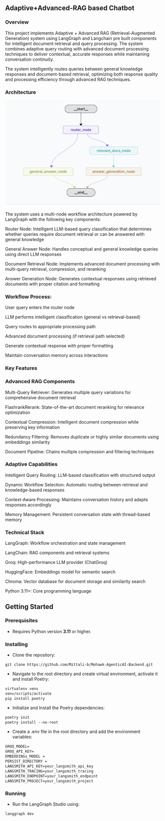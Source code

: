 ## Adaptive+Advanced-RAG based Chatbot

### Overview

This project implements Adaptive + Advanced RAG (Retrieval-Augmented Generation) system using LangGraph and Langchain pre built components for intelligent document retrieval and query processing. The system combines adaptive query routing with advanced document processing techniques to deliver contextual, accurate responses while maintaining conversation continuity.

The system intelligently routes queries between general knowledge responses and document-based retrieval, optimizing both response quality and processing efficiency through advanced RAG techniques.

### Architecture

<p align="center">
  <img src="assets/Adaptive+Advanced-Architecture.png.png"/>
</p>

The system uses a multi-node workflow architecture powered by LangGraph with the following key components:

Router Node: Intelligent LLM-based query classification that determines whether queries require document retrieval or can be answered with general knowledge

General Answer Node: Handles conceptual and general knowledge queries using direct LLM responses

Document Retrieval Node: Implements advanced document processing with multi-query retrieval, compression, and reranking

Answer Generation Node: Generates contextual responses using retrieved documents with proper citation and formatting

### Workflow Process:

User query enters the router node

LLM performs intelligent classification (general vs retrieval-based)

Query routes to appropriate processing path

Advanced document processing (if retrieval path selected)

Generate contextual response with proper formatting

Maintain conversation memory across interactions

### Key Features
### Advanced RAG Components

Multi-Query Retriever: Generates multiple query variations for comprehensive document retrieval

FlashrankRerank: State-of-the-art document reranking for relevance optimization

Contextual Compression: Intelligent document compression while preserving key information

Redundancy Filtering: Removes duplicate or highly similar documents using embeddings similarity

Document Pipeline: Chains multiple compression and filtering techniques

### Adaptive Capabilities

Intelligent Query Routing: LLM-based classification with structured output

Dynamic Workflow Selection: Automatic routing between retrieval and knowledge-based responses

Context-Aware Processing: Maintains conversation history and adapts responses accordingly

Memory Management: Persistent conversation state with thread-based memory

### Technical Stack

LangGraph: Workflow orchestration and state management

LangChain: RAG components and retrieval systems

Groq: High-performance LLM provider (ChatGroq)

HuggingFace: Embeddings model for semantic search

Chroma: Vector database for document storage and similarity search

Python 3.11+: Core programming language

## Getting Started

### Prerequisites

* Requires Python version **3.11** or higher.

### Installing

* Clone the repository:
```
git clone https://github.com/Mittali-b/Mohawk-AgenticAI-Backend.git
```
* Navigate to the root directory and create virtual environment, activate it and install Poetry:
```
virtualenv venv
venv/scripts/activate
pip install poetry
```
* Initialize and Install the Poetry dependencies:
```
poetry init
poetry install --no-root 

```
* Create a .env file in the root directory and add the environment variables:
```
GROQ_MODEL=
GROQ_API_KEY=
EMBEDDINGs_MODEL = 
PERSIST_DIRECTORY = 
LANGSMITH_API_KEY=your_langsmith_api_key
LANGSMITH_TRACING=your_langsmith_tracing
LANGSMITH_ENDPOINT=your_langsmith_endpoint
LANGSMITH_PROJECT=your_langsmith_project
```

### Running

* Run the LangGraph Studio using:
```
langgraph dev
```
